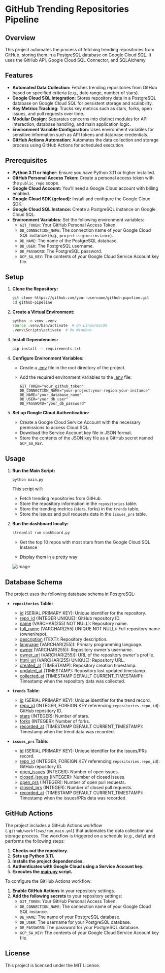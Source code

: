 # GitHub Trending Repositories Pipeline

## Overview

This project automates the process of fetching trending repositories from GitHub, storing them in a PostgreSQL database on Google Cloud SQL. It uses the GitHub API, Google Cloud SQL Connector, and SQLAlchemy

## Features

- **Automated Data Collection:** Fetches trending repositories from GitHub based on specified criteria (e.g., date range, number of stars).
- **Google Cloud SQL Integration:** Stores repository data in a PostgreSQL database on Google Cloud SQL for persistent storage and scalability.
- **Key Metrics Tracking:** Tracks key metrics such as stars, forks, open issues, and pull requests over time.
- **Modular Design:** Separates concerns into distinct modules for API interaction, database handling, and main application logic.
- **Environment Variable Configuration:** Uses environment variables for sensitive information such as API tokens and database credentials.
- **GitHub Actions Automation:** Automates the data collection and storage process using GitHub Actions for scheduled execution.

## Prerequisites

- **Python 3.11 or higher:** Ensure you have Python 3.11 or higher installed.
- **GitHub Personal Access Token:** Create a personal access token with the `public_repo` scope.
- **Google Cloud Account:** You'll need a Google Cloud account with billing enabled.
- **Google Cloud SDK (gcloud):** Install and configure the Google Cloud SDK.
- **Google Cloud SQL Instance:** Create a PostgreSQL instance on Google Cloud SQL.
- **Environment Variables:** Set the following environment variables:
    - `GIT_TOKEN`: Your GitHub Personal Access Token.
    - `DB_CONNECTION_NAME`: The connection name of your Google Cloud SQL instance (e.g., `project:region:instance`).
    - `DB_NAME`: The name of the PostgreSQL database.
    - `DB_USER`: The PostgreSQL username.
    - `DB_PASSWORD`: The PostgreSQL password.
    - `GCP_SA_KEY`: The contents of your Google Cloud Service Account key file.

## Setup

1.  **Clone the Repository:**

    ```bash
    git clone https://github.com/your-username/github-pipeline.git
    cd github-pipeline
    ```

2.  **Create a Virtual Environment:**

    ```bash
    python -m venv .venv
    source .venv/bin/activate  # On Linux/macOS
    .venv\Scripts\activate  # On Windows
    ```

3.  **Install Dependencies:**

    ```bash
    pip install -r requirements.txt
    ```

4.  **Configure Environment Variables:**

    *   Create a [.env](http://_vscodecontentref_/1) file in the root directory of the project.
    *   Add the required environment variables to the [.env](http://_vscodecontentref_/2) file:

        ```
        GIT_TOKEN="your_github_token"
        DB_CONNECTION_NAME="your-project:your-region:your-instance"
        DB_NAME="your_database_name"
        DB_USER="your_db_user"
        DB_PASSWORD="your_db_password"
        ```

5.  **Set up Google Cloud Authentication:**

    *   Create a Google Cloud Service Account with the necessary permissions to access Cloud SQL.
    *   Download the Service Account key file in JSON format.
    *   Store the contents of the JSON key file as a GitHub secret named `GCP_SA_KEY`.

## Usage

1.  **Run the Main Script:**

    ```bash
    python main.py
    ```

    This script will:

    *   Fetch trending repositories from GitHub.
    *   Store the repository information in the `repositories` table.
    *   Store the trending metrics (stars, forks) in the `trends` table.
    *   Store the issues and pull requests data in the `issues_prs` table.

2. **Run the dashboard locally:**

    ```bash
    streamlit run dashboard.py
    ```
    *   Get the top 10 repos with most stars from the Google Cloud SQL Instance

    *   Display them in a pretty way
  
   ![image](https://github.com/user-attachments/assets/72d75b7e-96cd-4e5f-9ef2-3407c5bdd79d)

## Database Schema

The project uses the following database schema in PostgreSQL:

-   **`repositories` Table:**
    -   [id](http://_vscodecontentref_/9) (SERIAL PRIMARY KEY): Unique identifier for the repository.
    -   [repo_id](http://_vscodecontentref_/10) (INTEGER UNIQUE): GitHub repository ID.
    -   [name](http://_vscodecontentref_/11) (VARCHAR(255) NOT NULL): Repository name.
    -   [full_name](http://_vscodecontentref_/12) (VARCHAR(255) UNIQUE NOT NULL): Full repository name (owner/repo).
    -   [description](http://_vscodecontentref_/13) (TEXT): Repository description.
    -   [language](http://_vscodecontentref_/14) (VARCHAR(255)): Primary programming language.
    -   [owner](http://_vscodecontentref_/15) (VARCHAR(255)): Repository owner's username.
    -   [owner_url](http://_vscodecontentref_/16) (VARCHAR(255)): URL of the repository owner's profile.
    -   [html_url](http://_vscodecontentref_/17) (VARCHAR(255) UNIQUE): Repository URL.
    -   [created_at](http://_vscodecontentref_/18) (TIMESTAMP): Repository creation timestamp.
    -   [updated_at](http://_vscodecontentref_/19) (TIMESTAMP): Repository last updated timestamp.
    -   [collected_at](http://_vscodecontentref_/20) (TIMESTAMP DEFAULT CURRENT_TIMESTAMP): Timestamp when the repository data was collected.

-   **`trends` Table:**
    -   [id](http://_vscodecontentref_/21) (SERIAL PRIMARY KEY): Unique identifier for the trend record.
    -   [repo_id](http://_vscodecontentref_/22) (INTEGER, FOREIGN KEY referencing `repositories.repo_id`): GitHub repository ID.
    -   [stars](http://_vscodecontentref_/23) (INTEGER): Number of stars.
    -   [forks](http://_vscodecontentref_/24) (INTEGER): Number of forks.
    -   [recorded_at](http://_vscodecontentref_/25) (TIMESTAMP DEFAULT CURRENT_TIMESTAMP): Timestamp when the trend data was recorded.

-   **`issues_prs` Table:**
    -   [id](http://_vscodecontentref_/26) (SERIAL PRIMARY KEY): Unique identifier for the issues/PRs record.
    -   [repo_id](http://_vscodecontentref_/27) (INTEGER, FOREIGN KEY referencing `repositories.repo_id`): GitHub repository ID.
    -   [open_issues](http://_vscodecontentref_/28) (INTEGER): Number of open issues.
    -   [closed_issues](http://_vscodecontentref_/29) (INTEGER): Number of closed issues.
    -   [open_prs](http://_vscodecontentref_/30) (INTEGER): Number of open pull requests.
    -   [closed_prs](http://_vscodecontentref_/31) (INTEGER): Number of closed pull requests.
    -   [recorded_at](http://_vscodecontentref_/32) (TIMESTAMP DEFAULT CURRENT_TIMESTAMP): Timestamp when the issues/PRs data was recorded.

## GitHub Actions

The project includes a GitHub Actions workflow (`.github/workflows/run_main.yml`) that automates the data collection and storage process. The workflow is triggered on a schedule (e.g., daily) and performs the following steps:

1.  **Checks out the repository.**
2.  **Sets up Python 3.11.**
3.  **Installs the project dependencies.**
4.  **Authenticates with Google Cloud using a Service Account key.**
5.  **Executes the [main.py](http://_vscodecontentref_/33) script.**

To configure the GitHub Actions workflow:

1.  **Enable GitHub Actions** in your repository settings.
2.  **Add the following secrets** to your repository settings:
    -   `GIT_TOKEN`: Your GitHub Personal Access Token.
    -   `DB_CONNECTION_NAME`: The connection name of your Google Cloud SQL instance.
    -   `DB_NAME`: The name of your PostgreSQL database.
    -   `DB_USER`: The username for your PostgreSQL database.
    -   `DB_PASSWORD`: The password for your PostgreSQL database.
    -   `GCP_SA_KEY`: The contents of your Google Cloud Service Account key file.

## License

This project is licensed under the MIT License.
